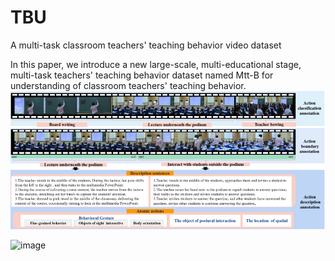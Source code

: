# TBU
A multi-task classroom teachers' teaching behavior video dataset

In this paper, we introduce a new large-scale, multi-educational stage, multi-task teachers' teaching behavior dataset named Mtt-B for understanding of classroom teachers' teaching behavior.
![image](https://github.com/cai-KU/Mtt-B/blob/main/overview.png?raw=true)

![image](https://github.com/cai-KU/TBU/blob/main/MttB_R.png?raw=true)



